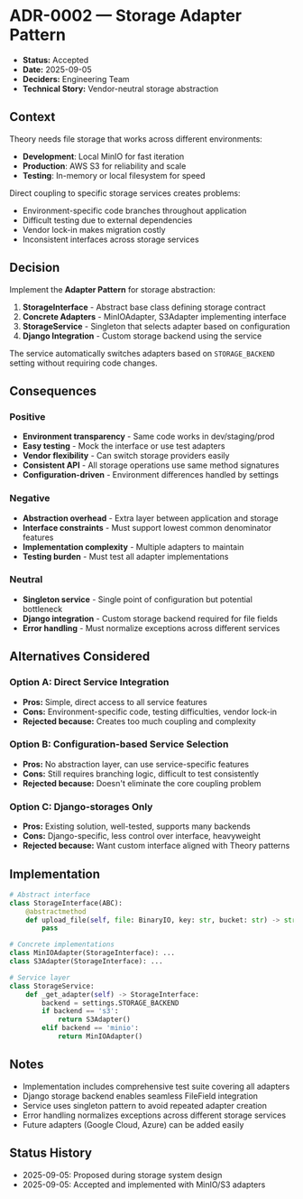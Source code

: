 # ADR-0002 — Storage Adapter Pattern

- **Status:** Accepted
- **Date:** 2025-09-05
- **Deciders:** Engineering Team  
- **Technical Story:** Vendor-neutral storage abstraction

## Context

Theory needs file storage that works across different environments:
- **Development**: Local MinIO for fast iteration  
- **Production**: AWS S3 for reliability and scale
- **Testing**: In-memory or local filesystem for speed

Direct coupling to specific storage services creates problems:
- Environment-specific code branches throughout application
- Difficult testing due to external dependencies
- Vendor lock-in makes migration costly  
- Inconsistent interfaces across storage services

## Decision

Implement the **Adapter Pattern** for storage abstraction:

1. **StorageInterface** - Abstract base class defining storage contract
2. **Concrete Adapters** - MinIOAdapter, S3Adapter implementing interface  
3. **StorageService** - Singleton that selects adapter based on configuration
4. **Django Integration** - Custom storage backend using the service

The service automatically switches adapters based on `STORAGE_BACKEND` setting without requiring code changes.

## Consequences  

### Positive
- **Environment transparency** - Same code works in dev/staging/prod
- **Easy testing** - Mock the interface or use test adapters
- **Vendor flexibility** - Can switch storage providers easily
- **Consistent API** - All storage operations use same method signatures  
- **Configuration-driven** - Environment differences handled by settings

### Negative
- **Abstraction overhead** - Extra layer between application and storage
- **Interface constraints** - Must support lowest common denominator features
- **Implementation complexity** - Multiple adapters to maintain
- **Testing burden** - Must test all adapter implementations

### Neutral
- **Singleton service** - Single point of configuration but potential bottleneck
- **Django integration** - Custom storage backend required for file fields
- **Error handling** - Must normalize exceptions across different services

## Alternatives Considered

### Option A: Direct Service Integration
- **Pros:** Simple, direct access to all service features
- **Cons:** Environment-specific code, testing difficulties, vendor lock-in
- **Rejected because:** Creates too much coupling and complexity

### Option B: Configuration-based Service Selection
- **Pros:** No abstraction layer, can use service-specific features  
- **Cons:** Still requires branching logic, difficult to test consistently
- **Rejected because:** Doesn't eliminate the core coupling problem

### Option C: Django-storages Only
- **Pros:** Existing solution, well-tested, supports many backends
- **Cons:** Django-specific, less control over interface, heavyweight
- **Rejected because:** Want custom interface aligned with Theory patterns

## Implementation

```python
# Abstract interface
class StorageInterface(ABC):
    @abstractmethod 
    def upload_file(self, file: BinaryIO, key: str, bucket: str) -> str:
        pass

# Concrete implementations
class MinIOAdapter(StorageInterface): ...
class S3Adapter(StorageInterface): ...

# Service layer
class StorageService:
    def _get_adapter(self) -> StorageInterface:
        backend = settings.STORAGE_BACKEND
        if backend == 's3':
            return S3Adapter()
        elif backend == 'minio': 
            return MinIOAdapter()
```

## Notes

- Implementation includes comprehensive test suite covering all adapters
- Django storage backend enables seamless FileField integration
- Service uses singleton pattern to avoid repeated adapter creation
- Error handling normalizes exceptions across different storage services
- Future adapters (Google Cloud, Azure) can be added easily

## Status History

- 2025-09-05: Proposed during storage system design
- 2025-09-05: Accepted and implemented with MinIO/S3 adapters